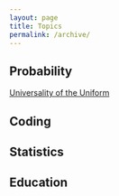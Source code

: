```yaml
---
layout: page
title: Topics
permalink: /archive/
---
```

## Probability
[Universality of the Uniform](rachel1792.github.io/Universality-Of-The-Uniform.md)

## Coding

## Statistics

## Education


